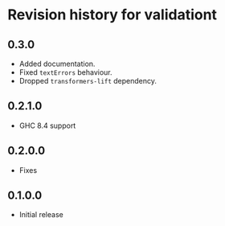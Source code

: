 # Revision history for validationt

## 0.3.0

* Added documentation.
* Fixed `textErrors` behaviour.
* Dropped `transformers-lift` dependency.

## 0.2.1.0

* GHC 8.4 support

## 0.2.0.0

* Fixes

## 0.1.0.0

* Initial release
